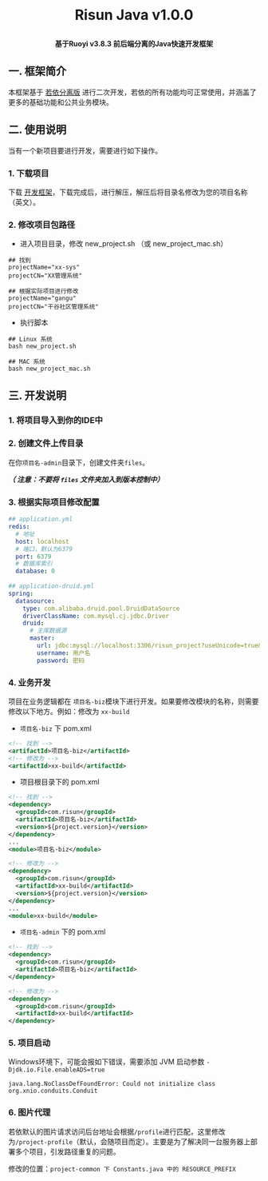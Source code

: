 <h1 align="center" style="margin: 30px 0 30px; font-weight: bold;">Risun Java v1.0.0</h1>
<h4 align="center">基于Ruoyi v3.8.3 前后端分离的Java快速开发框架</h4>


## 一. 框架简介

本框架基于 [若依分离版](http://doc.ruoyi.vip/ruoyi-vue/) 进行二次开发，若依的所有功能均可正常使用，并涵盖了更多的基础功能和公共业务模块。

## 二. 使用说明

当有一个新项目要进行开发，需要进行如下操作。

### 1. 下载项目

下载 [开发框架](https://192.168.1.30/risun/java-web/-/archive/main/java-web-main.zip)，下载完成后，进行解压，解压后将目录名修改为您的项目名称（英文）。

### 2. 修改项目包路径

- 进入项目目录，修改 new_project.sh （或 new_project_mac.sh）

```shell
## 找到
projectName="xx-sys"
projectCN="XX管理系统"

## 根据实际项目进行修改
projectName="gangu"
projectCN="干谷社区管理系统"
```

- 执行脚本

```shell
## Linux 系统
bash new_project.sh

## MAC 系统
bash new_project_mac.sh
```

## 三. 开发说明

### 1. 将项目导入到你的IDE中

### 2. 创建文件上传目录

在你`项目名-admin`目录下，创建文件夹`files`。

***（ 注意：不要将 `files` 文件夹加入到版本控制中）*** 

### 3. 根据实际项目修改配置

```yml
## application.yml
redis:
  # 地址
  host: localhost
  # 端口，默认为6379
  port: 6379
  # 数据库索引
  database: 0
  
## application-druid.yml
spring:
  datasource:
    type: com.alibaba.druid.pool.DruidDataSource
    driverClassName: com.mysql.cj.jdbc.Driver
    druid:
      # 主库数据源
      master:
        url: jdbc:mysql://localhost:3306/risun_project?useUnicode=true&characterEncoding=utf8&zeroDateTimeBehavior=convertToNull&useSSL=true&serverTimezone=GMT%2B8
        username: 用户名
        password: 密码
```

### 4. 业务开发

项目在业务逻辑都在 `项目名-biz`模块下进行开发。如果要修改模块的名称，则需要修改以下地方。例如：修改为 `xx-build`

- `项目名-biz` 下 pom.xml

```xml
<!-- 找到 -->
<artifactId>项目名-biz</artifactId>
<!-- 修改为 -->
<artifactId>xx-build</artifactId>
```

- 项目根目录下的 pom.xml

```xml
<!-- 找到 -->
<dependency>
  <groupId>com.risun</groupId>
  <artifactId>项目名-biz</artifactId>
  <version>${project.version}</version>
</dependency>
...
<module>项目名-biz</module>

<!-- 修改为 -->
<dependency>
  <groupId>com.risun</groupId>
  <artifactId>xx-build</artifactId>
  <version>${project.version}</version>
</dependency>
...
<module>xx-build</module>
```

- `项目名-admin` 下的 pom.xml

```xml
<!-- 找到 -->
<dependency>
  <groupId>com.risun</groupId>
  <artifactId>项目名-biz</artifactId>
</dependency>

<!-- 修改为 -->
<dependency>
  <groupId>com.risun</groupId>
  <artifactId>xx-build</artifactId>
</dependency>
```

### 5. 项目启动

Windows环境下，可能会报如下错误，需要添加 JVM 启动参数 `-Djdk.io.File.enableADS=true`

```ABAP
java.lang.NoClassDefFoundError: Could not initialize class org.xnio.conduits.Conduit
```

### 6. 图片代理

若依默认的图片请求访问后台地址会根据`/profile`进行匹配，这里修改为`/project-profile`（默认，会随项目而定）。主要是为了解决同一台服务器上部署多个项目，引发路径重复的问题。

修改的位置：`project-common 下 Constants.java 中的 RESOURCE_PREFIX`

